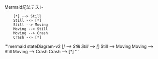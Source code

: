 Mermaid記法テスト
```stateDiagram-v2
    [*] --> Still
    Still --> [*]
    Still --> Moving
    Moving --> Still
    Moving --> Crash
    Crash --> [*]
```

'''mermaid
stateDiagram-v2
  [*] --> Still
  Still --> [*]
  Still --> Moving
  Moving --> Still
  Moving --> Crash
  Crash --> [*]
'''
